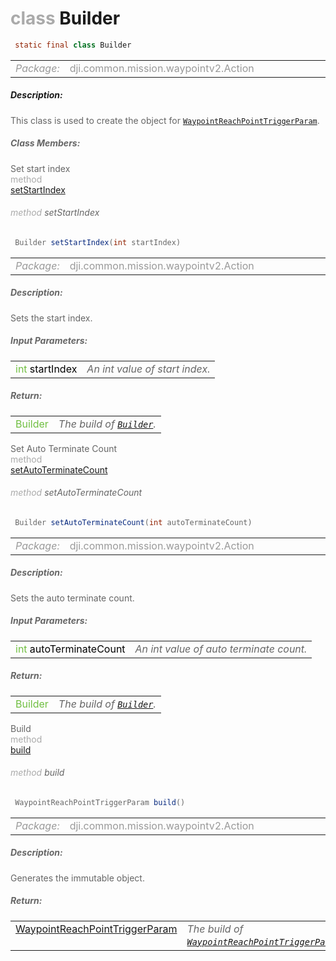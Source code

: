 <div class="article"><h1 ><font color="#AAA">class </font>Builder</h1></div>

~~~java
 static final class Builder 
~~~

<html><table class="table-supportedby"><tr valign="top"><td width=15%><font color="#999"><i>Package:</i></td><td width=85%><font color="#999">dji.common.mission.waypointv2.Action</td></tr></table></html>



##### Description:



<font color="#666">This class is used to create the object for <code><a href="/Components/Missions/DJIWaypointV2Trigger_DJIWaypointV2ReachPointTriggerParam.html#djiwaypointv2trigger_djiwaypointv2reachpointtriggerparam">WaypointReachPointTriggerParam</a></code>.



##### Class Members:

<div class="api-row" id="djiwaypointv2trigger_djiwaypointv2reachpointtriggerparam_builder_setstartindex"><div class="api-col left">Set start index</div><div class="api-col middle" style="color:#AAA">method</div><div class="api-col right"><a class="trigger" href="#djiwaypointv2trigger_djiwaypointv2reachpointtriggerparam_builder_setstartindex_inline">setStartIndex</a></div></div><div class="inline-doc" id="djiwaypointv2trigger_djiwaypointv2reachpointtriggerparam_builder_setstartindex_inline"

><div class="article"><h6 ><font color="#AAA">method </font>setStartIndex</h6></div>

~~~java
 Builder setStartIndex(int startIndex) 
~~~

<html><table class="table-supportedby"><tr valign="top"><td width=15%><font color="#999"><i>Package:</i></td><td width=85%><font color="#999">dji.common.mission.waypointv2.Action</td></tr></table></html>



##### Description:



<font color="#666">Sets the start index.



##### Input Parameters:

<html><table class="table-inline-parameters"><tr valign="top"><td><font color="#70BF41">int <font color="#000">startIndex</td><td><font color="#666"><i>An int value of start index.</i></td></tr></table></html>

##### Return:

<html><table class="table-inline-parameters"><tr valign="top"><td><font color="#70BF41">Builder</td><td><font color="#666"><i>The build of <code><a href="/Components/Missions/DJIWaypointV2Trigger_DJIWaypointV2ReachPointTriggerParam_Builder.html#djiwaypointv2trigger_djiwaypointv2reachpointtriggerparam_builder">Builder</a></code>.</i></td></tr></table></html></div>

<div class="api-row" id="djiwaypointv2trigger_djiwaypointv2reachpointtriggerparam_builder_setautoterminatecount"><div class="api-col left">Set Auto Terminate Count</div><div class="api-col middle" style="color:#AAA">method</div><div class="api-col right"><a class="trigger" href="#djiwaypointv2trigger_djiwaypointv2reachpointtriggerparam_builder_setautoterminatecount_inline">setAutoTerminateCount</a></div></div><div class="inline-doc" id="djiwaypointv2trigger_djiwaypointv2reachpointtriggerparam_builder_setautoterminatecount_inline"

><div class="article"><h6 ><font color="#AAA">method </font>setAutoTerminateCount</h6></div>

~~~java
 Builder setAutoTerminateCount(int autoTerminateCount) 
~~~

<html><table class="table-supportedby"><tr valign="top"><td width=15%><font color="#999"><i>Package:</i></td><td width=85%><font color="#999">dji.common.mission.waypointv2.Action</td></tr></table></html>



##### Description:



<font color="#666">Sets the auto terminate count.



##### Input Parameters:

<html><table class="table-inline-parameters"><tr valign="top"><td><font color="#70BF41">int <font color="#000">autoTerminateCount</td><td><font color="#666"><i>An int value of auto terminate count.</i></td></tr></table></html>

##### Return:

<html><table class="table-inline-parameters"><tr valign="top"><td><font color="#70BF41">Builder</td><td><font color="#666"><i>The build of <code><a href="/Components/Missions/DJIWaypointV2Trigger_DJIWaypointV2ReachPointTriggerParam_Builder.html#djiwaypointv2trigger_djiwaypointv2reachpointtriggerparam_builder">Builder</a></code>.</i></td></tr></table></html></div>

<div class="api-row" id="djiwaypointv2trigger_djiwaypointv2reachpointtriggerparam_builder_build"><div class="api-col left">Build</div><div class="api-col middle" style="color:#AAA">method</div><div class="api-col right"><a class="trigger" href="#djiwaypointv2trigger_djiwaypointv2reachpointtriggerparam_builder_build_inline">build</a></div></div><div class="inline-doc" id="djiwaypointv2trigger_djiwaypointv2reachpointtriggerparam_builder_build_inline"

><div class="article"><h6 ><font color="#AAA">method </font>build</h6></div>

~~~java
 WaypointReachPointTriggerParam build() 
~~~

<html><table class="table-supportedby"><tr valign="top"><td width=15%><font color="#999"><i>Package:</i></td><td width=85%><font color="#999">dji.common.mission.waypointv2.Action</td></tr></table></html>



##### Description:



<font color="#666">Generates the immutable object.



##### Return:

<html><table class="table-inline-parameters"><tr valign="top"><td><font color="#70BF41"><a href="/Components/Missions/DJIWaypointV2Trigger_DJIWaypointV2ReachPointTriggerParam.html#djiwaypointv2trigger_djiwaypointv2reachpointtriggerparam">WaypointReachPointTriggerParam</a></td><td><font color="#666"><i>The build of <code><a href="/Components/Missions/DJIWaypointV2Trigger_DJIWaypointV2ReachPointTriggerParam.html#djiwaypointv2trigger_djiwaypointv2reachpointtriggerparam">WaypointReachPointTriggerParam</a></code>.</i></td></tr></table></html></div>


